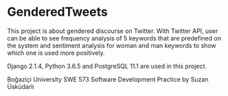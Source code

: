 # GenderedTweets
This project is about gendered discourse on Twitter. With Twitter API, user can be able to see frequency analysis of 5 keywords that are predefined on the system and sentiment analysis for woman and man keywords to show which one is used more positively.

Django 2.1.4, Python 3.6.5 and PostgreSQL 11.1 are used in this project.

Boğaziçi University SWE 573 Software Development Practice by Suzan Üsküdarlı
